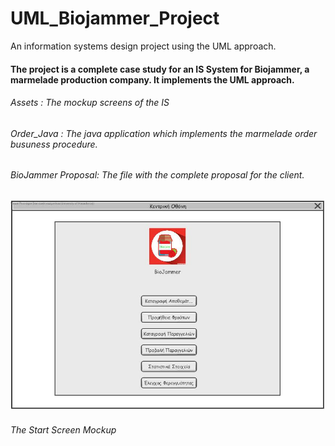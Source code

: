 # UML_Biojammer_Project
An information systems design project using the UML approach.


#### The project is a complete case study for an IS System for Biojammer, a marmelade production company. It implements the UML approach.
###### Assets            : The mockup screens of the IS 
###### Order_Java        : The java application which implements the marmelade order busuness procedure.
###### BioJammer Proposal: The file with the complete proposal for the client. 


![This is an image](https://github.com/voulgarikos/UML_Biojammer_Project/blob/84eb382d7ac32f347b5c9e351475941527cbb1a1/Assets_jpg/UC_Fruit_Order_Mockup/Desktop%20Wireframe1.jpg)

###### The Start Screen Mockup
